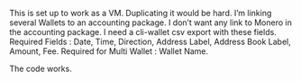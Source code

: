 This is set up to work as a VM. Duplicating it would be hard.
I’m linking several Wallets to an accounting package. I don’t want any link to Monero in the accounting package. I need a cli-wallet csv export with these fields.   
Required Fields :
Date, Time, Direction, Address Label, Address Book Label, Amount, Fee.
Required for Multi Wallet :
Wallet Name.

The code works. 
